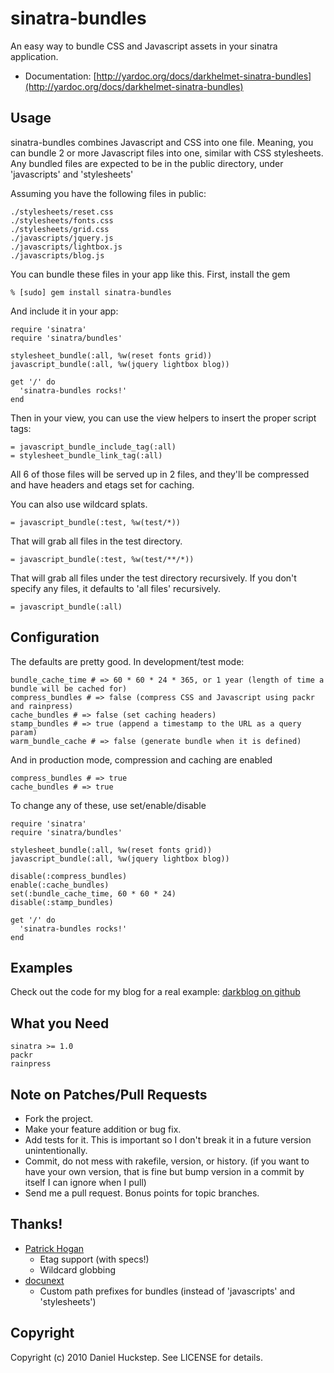 sinatra-bundles
===============

An easy way to bundle CSS and Javascript assets in your sinatra application.

* Documentation: [http://yardoc.org/docs/darkhelmet-sinatra-bundles](http://yardoc.org/docs/darkhelmet-sinatra-bundles)

Usage
-----

sinatra-bundles combines Javascript and CSS into one file. Meaning, you can bundle 2 or more Javascript files into one, similar with CSS stylesheets. Any bundled files are expected to be in the public directory, under 'javascripts' and 'stylesheets'

Assuming you have the following files in public:

    ./stylesheets/reset.css
    ./stylesheets/fonts.css
    ./stylesheets/grid.css
    ./javascripts/jquery.js
    ./javascripts/lightbox.js
    ./javascripts/blog.js

You can bundle these files in your app like this. First, install the gem

    % [sudo] gem install sinatra-bundles

And include it in your app:

    require 'sinatra'
    require 'sinatra/bundles'

    stylesheet_bundle(:all, %w(reset fonts grid))
    javascript_bundle(:all, %w(jquery lightbox blog))

    get '/' do
      'sinatra-bundles rocks!'
    end

Then in your view, you can use the view helpers to insert the proper script tags:

    = javascript_bundle_include_tag(:all)
    = stylesheet_bundle_link_tag(:all)

All 6 of those files will be served up in 2 files, and they'll be compressed and have headers and etags set for caching.

You can also use wildcard splats.

    = javascript_bundle(:test, %w(test/*))

That will grab all files in the test directory.

    = javascript_bundle(:test, %w(test/**/*))

That will grab all files under the test directory recursively. If you don't specify any files, it defaults to 'all files' recursively.

    = javascript_bundle(:all)

Configuration
-------------

The defaults are pretty good. In development/test mode:

    bundle_cache_time # => 60 * 60 * 24 * 365, or 1 year (length of time a bundle will be cached for)
    compress_bundles # => false (compress CSS and Javascript using packr and rainpress)
    cache_bundles # => false (set caching headers)
    stamp_bundles # => true (append a timestamp to the URL as a query param)
    warm_bundle_cache # => false (generate bundle when it is defined)

And in production mode, compression and caching are enabled

    compress_bundles # => true
    cache_bundles # => true

To change any of these, use set/enable/disable

    require 'sinatra'
    require 'sinatra/bundles'

    stylesheet_bundle(:all, %w(reset fonts grid))
    javascript_bundle(:all, %w(jquery lightbox blog))

    disable(:compress_bundles)
    enable(:cache_bundles)
    set(:bundle_cache_time, 60 * 60 * 24)
    disable(:stamp_bundles)

    get '/' do
      'sinatra-bundles rocks!'
    end

Examples
--------

Check out the code for my blog for a real example: [darkblog on github](http://github.com/darkhelmet/darkblog)

What you Need
-------------

    sinatra >= 1.0
    packr
    rainpress

Note on Patches/Pull Requests
-----------------------------

* Fork the project.
* Make your feature addition or bug fix.
* Add tests for it. This is important so I don't break it in a
  future version unintentionally.
* Commit, do not mess with rakefile, version, or history.
  (if you want to have your own version, that is fine but bump version in a commit by itself I can ignore when I pull)
* Send me a pull request. Bonus points for topic branches.

Thanks!
-------

* [Patrick Hogan](http://github.com/pbhogan)
  * Etag support (with specs!)
  * Wildcard globbing
* [docunext](http://github.com/docunext)
  * Custom path prefixes for bundles (instead of 'javascripts' and 'stylesheets')

Copyright
---------

Copyright (c) 2010 Daniel Huckstep. See LICENSE for details.
